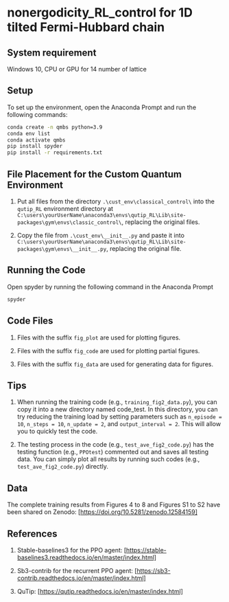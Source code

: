 # nonergodicity_RL_control for 1D tilted Fermi-Hubbard chain

## System requirement

Windows 10, CPU or GPU for 14 number of lattice

## Setup

To set up the environment, open the Anaconda Prompt and run the following commands:

```sh
conda create -n qmbs python=3.9
conda env list
conda activate qmbs
pip install spyder
pip install -r requirements.txt
```

## File Placement for the Custom Quantum Environment
1. Put all files from the directory `.\cust_env\classical_control\` into the `qutip_RL` environment directory at `C:\users\yourUserName\anaconda3\envs\qutip_RL\Lib\site-packages\gym\envs\classic_control\`, replacing the original files.

2. Copy the file from `.\cust_env\__init__.py` and paste it into `C:\users\yourUserName\anaconda3\envs\qutip_RL\Lib\site-packages\gym\envs\__init__.py`, replacing the original file.

## Running the Code

Open spyder by running the following command in the Anaconda Prompt
```sh
spyder
```

## Code Files

1. Files with the suffix `fig_plot` are used for plotting figures.

2. Files with the suffix `fig_code` are used for plotting partial figures.

3. Files with the suffix `fig_data` are used for generating data for figures.

## Tips

1. When running the training code (e.g., `training_fig2_data.py`), you can copy it into a new directory named code_test. In this directory, you can try reducing the training load by setting parameters such as `n_episode = 10`, `n_steps = 10`, `n_update = 2`, and `output_interval = 2`. This will allow you to quickly test the code.

2. The testing process in the code (e.g., `test_ave_fig2_code.py`) has the testing function (e.g., `PPOtest`) commented out and saves all testing data. You can simply plot all results by running such codes (e.g., `test_ave_fig2_code.py`) directly.

## Data
The complete training results from Figures 4 to 8 and Figures S1 to S2 have been shared on Zenodo: [https://doi.org/10.5281/zenodo.12584159]

## References

1. Stable-baselines3 for the PPO agent: [https://stable-baselines3.readthedocs.io/en/master/index.html]

2. Sb3-contrib for the recurrent PPO agent: [https://sb3-contrib.readthedocs.io/en/master/index.html]

3. QuTip: [https://qutip.readthedocs.io/en/master/index.html]
